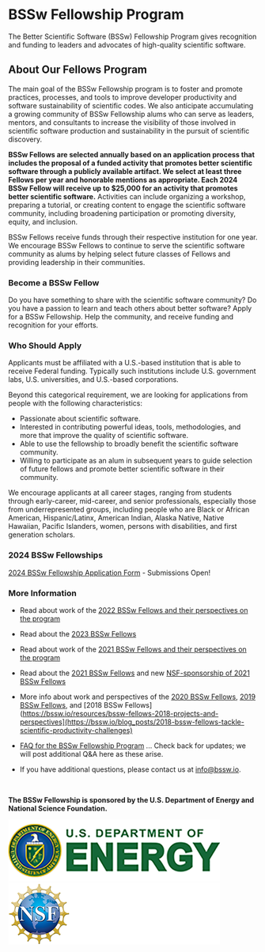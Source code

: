 # BSSw Fellowship Program

The Better Scientific Software (BSSw) Fellowship Program gives recognition and funding to leaders and advocates of high-quality scientific software.

## About Our Fellows Program

The main goal of the BSSw Fellowship program is to foster and promote practices, processes, and tools to improve developer productivity and software sustainability of scientific codes.  We also anticipate accumulating a growing community of BSSw Fellowship alums who can serve as leaders, mentors, and consultants to increase the visibility of those involved in scientific software production and sustainability in the pursuit of scientific discovery.

**BSSw Fellows are selected annually based on an application process that includes the proposal of a funded activity that promotes better scientific software through a publicly available artifact.  We select at least three Fellows per year and honorable mentions as appropriate.  Each 2024 BSSw Fellow will receive up to $25,000 for an activity that promotes better scientific software.**
Activities can include organizing a workshop, preparing a tutorial, or creating content to engage the scientific software community, including broadening participation or promoting diversity, equity, and inclusion.

BSSw Fellows receive funds through their respective institution for one year.  We encourage BSSw Fellows to continue to serve the scientific software community as alums by helping select future classes of Fellows and providing leadership in their communities.

### Become a BSSw Fellow

Do you have something to share with the scientific software community?  Do you have a passion to learn and teach others about better software?  Apply for a BSSw Fellowship.  Help the community, and receive funding and recognition for your efforts.

### Who Should Apply

Applicants must be affiliated with a U.S.-based institution that is able to receive Federal funding.  Typically such institutions include U.S. government labs, U.S. universities, and U.S.-based corporations.

Beyond this categorical requirement, we are looking for applications from people with the following characteristics:
- Passionate about scientific software.
- Interested in contributing powerful ideas, tools, methodologies, and more that improve the quality of scientific software.
- Able to use the fellowship to broadly benefit the scientific software community.
- Willing to participate as an alum in subsequent years to guide selection of future fellows and promote better scientific software in their community.

We encourage applicants at all career stages, ranging from students through early-career, mid-career, and senior professionals, especially those from underrepresented groups, including people who are Black or African American, Hispanic/Latinx, American Indian, Alaska Native, Native Hawaiian, Pacific Islanders, women, persons with disabilities, and first generation scholars.

### 2024 BSSw Fellowships

[2024 BSSw Fellowship Application Form](https://forms.gle/14X8uWY6asoEPD828) - Submissions Open!

<!-- Applications will open on August 15, 2022 for the 2024 BSSw Fellowship Program. Check back for info about the application process or [subscribe to our mailing list](https://bssw.io/pages/receive-our-email-digest) to receive details.-->

<!-- Applications are now closed for the 2024 BSSw Fellowship Program. Check back in summer 2024 for info about the 2025 application process. -->


### More Information

- Read about work of the [2022 BSSw Fellows and their perspectives on the program](https://bssw.io/blog_posts/2022-bssw-fellows-projects-and-perspectives)
- Read about the [2023 BSSw Fellows](https://bssw.io/blog_posts/introducing-the-2023-bssw-fellows)
- Read about work of the [2021 BSSw Fellows and their perspectives on the program](https://bssw.io/blog_posts/2021-bssw-fellows-projects-and-perspectives)
- Read about the [2021 BSSw Fellows](https://bssw.io/blog_posts/introducing-the-2021-bssw-fellows) and new [NSF-sponsorship of 2021 BSSw Fellows](https://bssw.io/blog_posts/nsf-sponsored-2021-bssw-fellows)
- More info about work and perspectives of the [2020 BSSw Fellows](https://bssw.io/blog_posts/2020-bssw-fellows-projects-and-perspectives), [2019 BSSw Fellows](https://bssw.io/blog_posts/2019-bssw-fellows-guide-developers-through-each-stage-of-the-scientific-software-lifecycle), and [2018 BSSw Fellows](https://bssw.io/resources/bssw-fellows-2018-projects-and-perspectives](https://bssw.io/blog_posts/2018-bssw-fellows-tackle-scientific-productivity-challenges)

- [FAQ for the BSSw Fellowship Program](https://bssw.io/pages/bssw-fellowship-faq) ... Check back for updates; we will post additional Q&A here as these arise.
- If you have additional questions, please contact us at <info@bssw.io>.

<!-- Removing the older links, but we could keep a longer running record
- Read about work of the [2020 BSSw Fellows and their perspectives on the program](https://bssw.io/blog_posts/2020-bssw-fellows-projects-and-perspectives)
- Read about work of the [2019 BSSw Fellows and their perspectives on the program](https://bssw.io/blog_posts/2019-bssw-fellows-guide-developers-through-each-stage-of-the-scientific-software-lifecycle)
- [2019 BSSw Fellows](https://bssw.io/blog_posts/introducing-the-2019-bssw-fellows) ... Read about the 2019 BSSw Fellows.
- [2018 BSSw Fellows: Projects and Perspectives](https://bssw.io/resources/bssw-fellows-2018-projects-and-perspectives) ... Read about work of the 2018 BSSw Fellows and their perspectives on the program.
-->


<br>

**The BSSw Fellowship is sponsored by the U.S. Department of Energy and National Science Foundation.**

<div class='fellow'>
<div class='img_div'>
  <img src='../../images/Logo_DOE_Unofficial_Sm.png' class='logo' />
</div>

<div class='img_div'>
  <img src='../../images/Logo_NSF_4ColorB_Sm.png' class='logo' />
</div>
</div>

<!--
Publish: yes
OpenGraph image: Blog_2308_Fellows.png
-->

